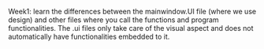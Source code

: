 Week1: learn the differences between the mainwindow.UI file (where we use design) and other files where you call the functions and program functionalities. The .ui files only
take care of the visual aspect and does not automatically have functionalities embedded to it. 
